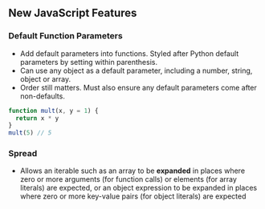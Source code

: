 ## New JavaScript Features

### Default Function Parameters
* Add default parameters into functions. Styled after Python default parameters by setting within parenthesis.
* Can use any object as a default parameter, including a number, string, object or array.
* Order still matters. Must also ensure any default parameters come after non-defaults.
```javascript
function mult(x, y = 1) {
  return x * y
}
mult(5) // 5
```
### Spread 
* Allows an iterable such as an array to be **expanded** in places where zero or more arguments (for function calls) or elements (for array literals) are expected, or an object expression to be expanded in places where zero or more key-value pairs (for object literals) are expected